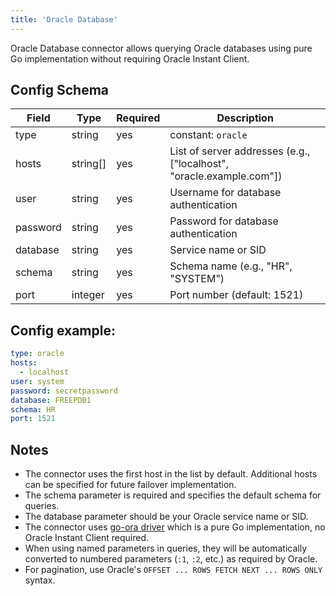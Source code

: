 ```yaml
---
title: 'Oracle Database'
---
```


Oracle Database connector allows querying Oracle databases using pure Go implementation without requiring Oracle Instant Client.

## Config Schema

| Field | Type | Required | Description |
|-------|------|----------|-------------|
| type | string | yes | constant: `oracle` |
| hosts | string[] | yes | List of server addresses (e.g., ["localhost", "oracle.example.com"]) |
| user | string | yes | Username for database authentication |
| password | string | yes | Password for database authentication |
| database | string | yes | Service name or SID |
| schema | string | yes | Schema name (e.g., "HR", "SYSTEM") |
| port | integer | yes | Port number (default: 1521) |

## Config example:

```yaml
type: oracle
hosts:
  - localhost
user: system
password: secretpassword
database: FREEPDB1
schema: HR
port: 1521
```

## Notes

- The connector uses the first host in the list by default. Additional hosts can be specified for future failover implementation.
- The schema parameter is required and specifies the default schema for queries.
- The database parameter should be your Oracle service name or SID.
- The connector uses <a href="https://github.com/sijms/go-ora">go-ora driver</a> which is a pure Go implementation, no Oracle Instant Client required.
- When using named parameters in queries, they will be automatically converted to numbered parameters (`:1`, `:2`, etc.) as required by Oracle.
- For pagination, use Oracle's `OFFSET ... ROWS FETCH NEXT ... ROWS ONLY` syntax. 